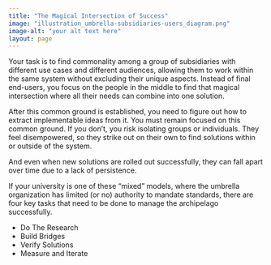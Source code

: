 ```yaml
---
title: "The Magical Intersection of Success"
image: "illustration_umbrella-subsidiaries-users_diagram.png"
image-alt: "your alt text here"
layout: page
---
```


Your task is to find commonality among a group of subsidiaries with different use cases and different audiences, allowing them to work within the same system without excluding their unique aspects. Instead of final end-users, you focus on the people in the middle to find that magical intersection where all their needs can combine into one solution.

After this common ground is established, you need to figure out how to extract implementable ideas from it. You must remain focused on this common ground. If you don’t, you risk isolating groups or individuals. They feel disempowered, so they strike out on their own to find solutions within or outside of the system.

And even when new solutions are rolled out successfully, they can fall apart over time due to a lack of persistence.

If your university is one of these “mixed” models, where the umbrella organization has limited (or no) authority to mandate standards, there are four key tasks that need to be done to manage the archipelago successfully.

- Do The Research
- Build Bridges
- Verify Solutions
- Measure and Iterate
